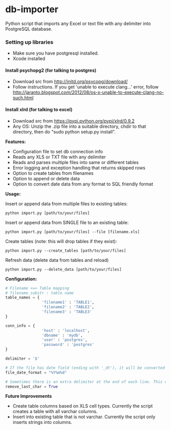 db-importer
===========
Python script that imports any Excel or text file with any delimiter into PostgreSQL database.

### Setting up libraries
* Make sure you have postgresql installed.
* Xcode installed

#### Install psychopg2 (for talking to postgres)
* Download src from http://initd.org/psycopg/download/
* Follow instructions.  If you get 'unable to execute clang...' error, follow http://jaranto.blogspot.com/2012/08/os-x-unable-to-execute-clang-no-such.html

#### Install xlrd (for talking to excel)
* Download src from https://pypi.python.org/pypi/xlrd/0.9.2
* Any OS: Unzip the .zip file into a suitable directory, chdir to that directory, then do "sudo python setup.py install".


**Features:**

* Configuration file to set db connection info
* Reads any XLS or TXT file with any delimiter
* Reads and parses multiple files into same or different tables
* Error logging and exception handling that returns skipped rows
* Option to create tables from filenames
* Option to append or delete data
* Option to convert date data from any format to SQL friendly format

**Usage:**

Insert or append data from multiple files to existing tables:
```
python import.py [path/to/your/files]
```

Insert or append data from SINGLE file to an existing table:
```
python import.py [path/to/your/files] --file [filename.xls]
```

Create tables (note: this will drop tables if they exist):
```
python import.py --create_tables [path/to/your/files]
```

Refresh data (delete data from tables and reload)
```
python import.py --delete_data [path/to/your/files]
```
	
**Configuration:**
```python
# Filename <=> Table mapping
# filename_substr : table name
table_names = {	
				'filename1' : 'TABLE1',
				'filename2' : 'TABLE2',
				'filename3' : 'TABLE3'
}

conn_info = {
				'host' : 'localhost',
				'dbname' : 'mydb',
				'user' : 'postgres',
				'password' : 'postgres'
}

delimiter = '$'

# If the file has date field (ending with '_dt'), it will be converted into Postgres friendly date (ex: 2012-12-01)
file_date_format = "%Y%m%d"

# Sometimes there is an extra delimiter at the end of each line. This optionally removes the last character of each line. 
remove_last_char = True
```

**Future Improvements**
* Create table columns based on XLS cell types.  Currently the script creates a table with all varchar columns.
* Insert into existing table that is not varchar.  Currently the script only inserts strings into columns.
